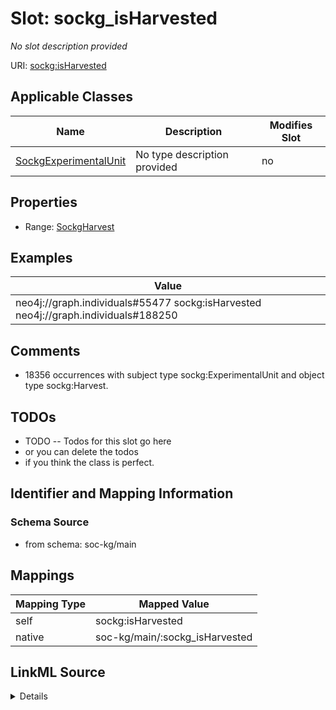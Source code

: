 

# Slot: sockg_isHarvested


_No slot description provided_





URI: [sockg:isHarvested](http://www.semanticweb.org/sockg/ontologies/2024/0/soil-carbon-ontology/isHarvested)



<!-- no inheritance hierarchy -->





## Applicable Classes

| Name | Description | Modifies Slot |
| --- | --- | --- |
| [SockgExperimentalUnit](../classes/SockgExperimentalUnit.md) | No type description provided |  no  |







## Properties

* Range: [SockgHarvest](../classes/SockgHarvest.md)






## Examples

| Value |
| --- |
| neo4j://graph.individuals#55477 sockg:isHarvested neo4j://graph.individuals#188250 |

## Comments

* 18356 occurrences with subject type sockg:ExperimentalUnit and object type sockg:Harvest.

## TODOs

* TODO -- Todos for this slot go here
* or you can delete the todos
* if you think the class is perfect.

## Identifier and Mapping Information







### Schema Source


* from schema: soc-kg/main




## Mappings

| Mapping Type | Mapped Value |
| ---  | ---  |
| self | sockg:isHarvested |
| native | soc-kg/main/:sockg_isHarvested |




## LinkML Source

<details>
```yaml
name: sockg_isHarvested
description: No slot description provided
todos:
- TODO -- Todos for this slot go here
- or you can delete the todos
- if you think the class is perfect.
comments:
- 18356 occurrences with subject type sockg:ExperimentalUnit and object type sockg:Harvest.
examples:
- value: neo4j://graph.individuals#55477 sockg:isHarvested neo4j://graph.individuals#188250
from_schema: soc-kg/main
rank: 1000
slot_uri: sockg:isHarvested
alias: sockg_isHarvested
domain_of:
- sockg_ExperimentalUnit
range: sockg_Harvest

```
</details>